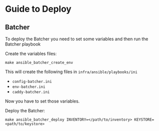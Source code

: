 # Guide to Deploy

## Batcher

To deploy the Batcher you need to set some variables and then run the Batcher playbook

Create the variables files:

```shell
make ansible_batcher_create_env
```

This will create the following files in `infra/ansible/playbooks/ini`

- `config-batcher.ini`
- `env-batcher.ini`
- `caddy-batcher.ini`

Now you have to set those variables.

<!-- TODO: Add info how to complete configuration files -->

Deploy the Batcher:

```shell
make ansible_batcher_deploy INVENTORY=</path/to/inventory> KEYSTORE=<path/to/keystore>
```